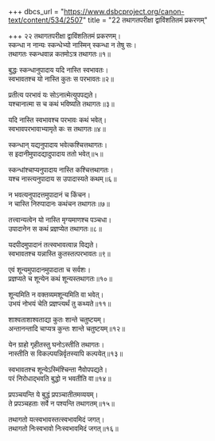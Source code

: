 +++
dbcs_url = "https://www.dsbcproject.org/canon-text/content/534/2507"
title = "22 तथागतपरीक्षा द्वाविंशतितमं प्रकरणम्"

+++
२२
तथागतपरीक्षा द्वाविंशतितमं प्रकरणम्।  
स्कन्धा न नान्यः स्कन्धेभ्यो नास्मिन् स्कन्धा न तेषु सः।  
तथागतः स्कन्धवान्न कतमोऽत्र तथागतः॥१॥

बुद्धः स्कन्धानुपादाय यदि नास्ति स्वभावतः।  
स्वभावतश्च यो नास्ति कुतः स परभावतः॥२॥

प्रतीत्य परभावं यः सोऽनात्मेत्युपपद्यते।  
यश्चानात्मा स च कथं भविष्यति तथागतः॥३॥

यदि नास्ति स्वभावश्च परभावः कथं भवेत्।  
स्वभावपरभावाभ्यामृते कः स तथागतः॥४॥

स्कन्धान् यद्यनुपादाय भवेत्कश्चित्तथागतः।  
स इदानीमुपादद्यादुपादाय ततो भवेत्॥५॥

स्कन्धांश्चाप्यनुपादाय नास्ति कश्चित्तथागतः।  
यश्च नास्त्यनुपादाय स उपादास्यते कथम्॥६॥

न भवत्यनुपादत्तमुपादानं च किंचन।  
न चास्ति निरुपादानः कथंचन तथागतः॥७॥

तत्त्वान्यत्वेन यो नास्ति मृग्यमाणश्च पञ्चधा।  
उपादानेन स कथं प्रज्ञप्येत तथागतः॥८॥

यदपीदमुपादानं तत्स्वभावत्वान्न विद्यते।  
स्वभावतश्च यन्नास्ति कुतस्तत्परभावतः॥९॥

एवं शून्यमुपादानमुपादाता च सर्वशः।  
प्रज्ञप्यते च शून्येन कथं शून्यस्तथागतः॥१०॥

शून्यमिति न वक्तव्यमशून्यमिति वा भवेत्।  
उभयं नोभयं चेति प्रज्ञप्त्यर्थं तु कथ्यते॥११॥

शाश्वताशाश्वताद्या कुतः शान्ते चतुष्टयम्।  
अन्तानन्तादि चाप्यत्र कुन्तः शान्ते चतुष्टयम्॥१२॥

येन ग्राहो गृहीतस्तु घनोऽस्तीति तथागतः।  
नास्तीति स विकल्पयन्निर्वृतस्यापि कल्पयेत्॥१३॥

स्वभावतश्च शून्येऽस्मिंश्चिन्ता नैवोपपद्यते।  
परं निरोधाद्भवति बुद्धो न भवतीति वा॥१४॥

प्रपञ्चयन्ति ये बुद्धं प्रपञ्चातीतमव्ययम्।  
ते प्रपञ्चहताः सर्वे न पश्यन्ति तथागतम्॥१५॥

तथागतो यत्स्वभावस्तत्स्वभावमिदं जगत्।  
तथागतो निःस्वभावो निःस्वभावमिदं जगत्॥१६॥

